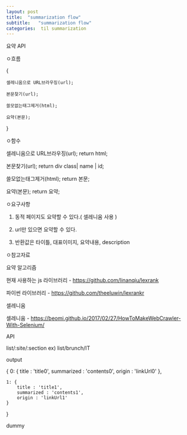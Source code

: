 ```yaml
---
layout: post
title:  "summarization flow"
subtitle:   "summarization flow"
categories:  til summarization 
---
```


요약 API

ㅇ흐름

{

    셀레니움으로 URL브라우징(url);

    본문찾기(url);

    쓸모없는태그제거(html);

    요약(본문);
   

}

ㅇ함수

셀레니움으로 URL브라우징(url);
return html;

본문찾기(url);
return div class| name | id;

쓸모없는태그제거(html);
return 본문;

요약(본문);
return 요약;


ㅇ요구사항

1. 동적 페이지도 요약할 수 있다.( 셀레니움 사용 )

2. url만 있으면 요약할 수 있다.

3. 반환값은 타이틀, 대표이미지, 요약내용, description


ㅇ참고자료

요약 알고리즘

현재 사용하는 js 라이브러리 - https://github.com/linanqiu/lexrank 

파이썬 라이브러리 - https://github.com/theeluwin/lexrankr


셀레니움 

셀레니움 - https://beomi.github.io/2017/02/27/HowToMakeWebCrawler-With-Selenium/


API

list/:site/:section
ex) list/brunch/IT

output

{
    0: {
        title : 'title0',
        summarized : 'contents0',
        origin : 'linkUrl0'
    },
    
    1: {
        title : 'title1',
        summarized : 'contents1',
        origin : 'linkUrl1'
    }

}

dummy